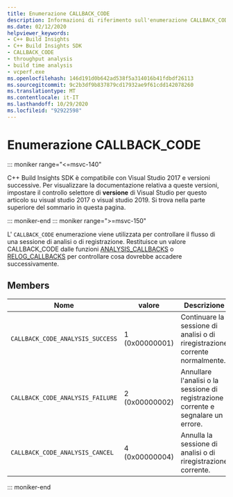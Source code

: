 ```yaml
---
title: Enumerazione CALLBACK_CODE
description: Informazioni di riferimento sull'enumerazione CALLBACK_CODE per C++ Build Insights SDK.
ms.date: 02/12/2020
helpviewer_keywords:
- C++ Build Insights
- C++ Build Insights SDK
- CALLBACK_CODE
- throughput analysis
- build time analysis
- vcperf.exe
ms.openlocfilehash: 146d191d0b642ad538f5a314016b41fdbdf26113
ms.sourcegitcommit: 9c2b3df9b837879cd17932ae9f61cdd142078260
ms.translationtype: MT
ms.contentlocale: it-IT
ms.lasthandoff: 10/29/2020
ms.locfileid: "92922598"
---
```

# <a name="callback_code-enum"></a>Enumerazione CALLBACK_CODE

::: moniker range="<=msvc-140"

C++ Build Insights SDK è compatibile con Visual Studio 2017 e versioni successive. Per visualizzare la documentazione relativa a queste versioni, impostare il controllo selettore di **versione** di Visual Studio per questo articolo su visual studio 2017 o visual studio 2019. Si trova nella parte superiore del sommario in questa pagina.

::: moniker-end
::: moniker range=">=msvc-150"

L' `CALLBACK_CODE` enumerazione viene utilizzata per controllare il flusso di una sessione di analisi o di registrazione. Restituisce un valore CALLBACK_CODE dalle funzioni [ANALYSIS_CALLBACKS](analysis-callbacks-struct.md) o [RELOG_CALLBACKS](relog-callbacks-struct.md) per controllare cosa dovrebbe accadere successivamente.

## <a name="members"></a>Members

| Nome | valore | Descrizione |
|--|--|--|
| `CALLBACK_CODE_ANALYSIS_SUCCESS` | 1 (0x00000001) | Continuare la sessione di analisi o di riregistrazione corrente normalmente. |
| `CALLBACK_CODE_ANALYSIS_FAILURE` | 2 (0x00000002) | Annullare l'analisi o la sessione di registrazione corrente e segnalare un errore. |
| `CALLBACK_CODE_ANALYSIS_CANCEL` | 4 (0x00000004) | Annulla la sessione di analisi o di riregistrazione corrente. |

::: moniker-end
